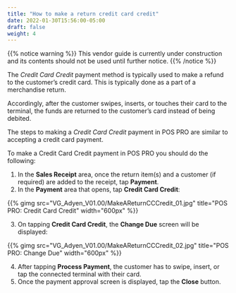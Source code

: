 ```yaml
---
title: "How to make a return credit card credit"
date: 2022-01-30T15:56:00-05:00
draft: false
weight: 4
---
```


{{% notice warning %}}
This vendor guide is currently under construction and its contents should not be used until further notice.
{{% /notice %}}

The *Credit Card Credit* payment method is typically used to make a refund to the customer’s credit card. This is typically done as a part of a merchandise return.

Accordingly, after the customer swipes, inserts, or touches their card to the terminal, the funds are returned to the customer’s card instead of being debited.

The steps to making a *Credit Card Credit* payment in POS PRO are similar to accepting a credit card payment.

To make a Credit Card Credit payment in POS PRO you should do the following:

1. In the **Sales Receipt** area, once the return item(s) and a customer (if required) are added to the receipt, tap **Payment**.  
2. In the **Payment** area that opens, tap **Credit Card Credit**:

{{% gimg src="VG_Adyen_V01.00/MakeAReturnCCCredit_01.jpg" title="POS PRO: Credit Card Credit" width="600px" %}}

3. On tapping **Credit Card Credit**, the **Change Due** screen will be displayed:

{{% gimg src="VG_Adyen_V01.00/MakeAReturnCCCredit_02.jpg" title="POS PRO: Change Due" width="600px" %}}

4. After tapping **Process Payment**, the customer has to swipe, insert, or tap the connected terminal with their card.  
5. Once the payment approval screen is displayed, tap the **Close** button.
